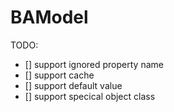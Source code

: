# BAModel

TODO:

- [] support ignored property name
- [] support cache
- [] support default value
- [] support specical object class